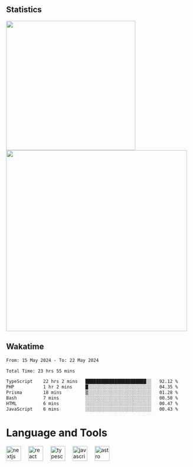 



## Statistics

<div>
  
  <img src="https://github-readme-stats.vercel.app/api/top-langs/?username=SaukiFutaki&theme=vue-dark&show_icons=true&hide_border=true&layout=compact" width="350">
  <img src="https://github-readme-streak-stats.herokuapp.com/?user=SaukiFutaki&theme=vue-dark&hide_border=true" width="490">
</div>



## Wakatime

<!--START_SECTION:waka-->

```txt
From: 15 May 2024 - To: 22 May 2024

Total Time: 23 hrs 55 mins

TypeScript    22 hrs 2 mins   ███████████████████████░░   92.12 %
PHP           1 hr 2 mins     █░░░░░░░░░░░░░░░░░░░░░░░░   04.35 %
Prisma        18 mins         ▒░░░░░░░░░░░░░░░░░░░░░░░░   01.28 %
Bash          7 mins          ░░░░░░░░░░░░░░░░░░░░░░░░░   00.50 %
HTML          6 mins          ░░░░░░░░░░░░░░░░░░░░░░░░░   00.47 %
JavaScript    6 mins          ░░░░░░░░░░░░░░░░░░░░░░░░░   00.43 %
```

<!--END_SECTION:waka-->

</div>

# Language and Tools

<div align="left">

  <img src="https://img.shields.io/badge/Next.js-000000?logo=nextdotjs&logoColor=white&style=for-the-badge" height="40" alt="nextjs logo"  />
  <img width="12" />
  <img src="https://img.shields.io/badge/React-61DAFB?logo=react&logoColor=black&style=for-the-badge" height="40" alt="react logo"  />
  <img width="12" />
  <img src="https://img.shields.io/badge/TypeScript-3178C6?logo=typescript&logoColor=white&style=for-the-badge" height="40" alt="typescript logo"  />
  <img width="12" />


  <img src="https://img.shields.io/badge/JavaScript-F7DF1E?logo=javascript&logoColor=black&style=for-the-badge" height="40" alt="javascript logo"  />
     <img width="12" />
    <img src="https://img.shields.io/badge/Astro-FF5D01?logo=astro&logoColor=black&style=for-the-badge" height="40" alt="astro logo"  />
</div>




